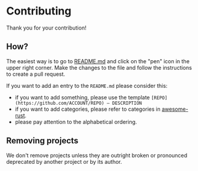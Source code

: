 # Contributing

Thank you for your contribution!

## How?

The easiest way is to go to [README.md](README.md) and click on the "pen" icon in the upper right corner. Make the changes to the file and follow the instructions to create a pull request.

If you want to add an entry to the `README.md` please consider this:

- if you want to add something, please use the template `[REPO](https://github.com/ACCOUNT/REPO) — DESCRIPTION`
- if you want to add categories, please refer to categories in [awesome-rust](https://github.com/rust-unofficial/awesome-rust).
- please pay attention to the alphabetical ordering.


## Removing projects

We don't remove projects unless they are outright broken or pronounced deprecated by another project or by its author.
